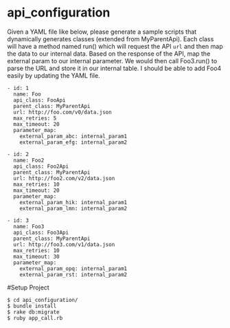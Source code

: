 # api_configuration

Given a YAML file like below, please generate a sample scripts that dynamically generates classes (extended from MyParentApi).  Each class will have a method named run() which will request the API `url` and then map the data to our internal data.  Based on the response of the API, map the external param to our internal parameter.  We would then call Foo3.run() to parse the URL and store it in our internal table.  I should be able to add Foo4 easily by updating the YAML file.

```
- id: 1
  name: Foo
  api_class: FooApi
  parent_class: MyParentApi
  url: http://foo.com/v0/data.json
  max_retries: 5
  max_timeout: 20
  parameter_map:
    external_param_abc: internal_param1
    external_param_efg: internal_param2
 
- id: 2
  name: Foo2
  api_class: Foo2Api
  parent_class: MyParentApi
  url: http://foo2.com/v2/data.json
  max_retries: 10
  max_timeout: 20
  parameter_map:
    external_param_hik: internal_param1
    external_param_lmn: internal_param2

- id: 3
  name: Foo3
  api_class: Foo3Api
  parent_class: MyParentApi
  url: http://foo3.com/v1/data.json
  max_retries: 10
  max_timeout: 30
  parameter_map:
    external_param_opq: internal_param1
    external_param_rst: internal_param2
```

#Setup Project
```
$ cd api_configuration/
$ bundle install
$ rake db:migrate
$ ruby app_call.rb
```


